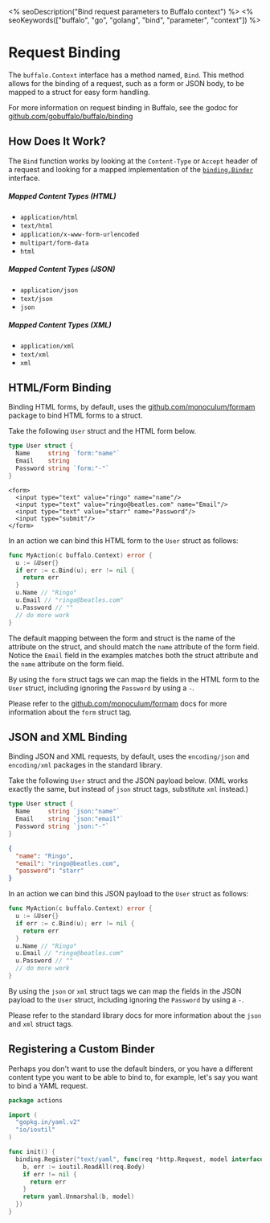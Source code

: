 <% seoDescription("Bind request parameters to Buffalo context") %>
<% seoKeywords(["buffalo", "go", "golang", "bind", "parameter", "context"]) %>

# Request Binding

The `buffalo.Context` interface has a method named, `Bind`. This method allows for the binding of a request, such as a form or JSON body, to be mapped to a struct for easy form handling.

For more information on request binding in Buffalo, see the godoc for [github.com/gobuffalo/buffalo/binding](https://godoc.org/github.com/gobuffalo/buffalo/binding)

## How Does It Work?

The `Bind` function works by looking at the `Content-Type` or `Accept` header of a request and looking for a mapped implementation of the [`binding.Binder`](https://godoc.org/github.com/gobuffalo/buffalo/binding#Binder) interface.

##### Mapped Content Types (HTML)

* `application/html`
* `text/html`
* `application/x-www-form-urlencoded`
* `multipart/form-data`
* `html`

##### Mapped Content Types (JSON)

* `application/json`
* `text/json`
* `json`

##### Mapped Content Types (XML)

* `application/xml`
* `text/xml`
* `xml`

## HTML/Form Binding

Binding HTML forms, by default, uses the [github.com/monoculum/formam](https://github.com/monoculum/formam) package to bind HTML forms to a struct.

Take the following `User` struct and the HTML form below.

```go
type User struct {
  Name     string `form:"name"`
  Email    string
  Password string `form:"-"`
}
```

```erb
<form>
  <input type="text" value="ringo" name="name"/>
  <input type="text" value="ringo@beatles.com" name="Email"/>
  <input type="text" value="starr" name="Password"/>
  <input type="submit"/>
</form>
```

In an action we can bind this HTML form to the `User` struct as follows:

```go
func MyAction(c buffalo.Context) error {
  u := &User{}
  if err := c.Bind(u); err != nil {
    return err
  }
  u.Name // "Ringo"
  u.Email // "ringo@beatles.com"
  u.Password // ""
  // do more work
}
```

The default mapping between the form and struct is the name of the attribute on the struct, and should match the `name` attribute of the form field. Notice the `Email` field in the examples matches both the struct attribute and the `name` attribute on the form field.

By using the `form` struct tags we can map the fields in the HTML form to the `User` struct, including ignoring the `Password` by using a `-`.

Please refer to the [github.com/monoculum/formam](https://github.com/monoculum/formam) docs for more information about the `form` struct tag.

## JSON and XML Binding


Binding JSON and XML requests, by default, uses the `encoding/json` and `encoding/xml` packages in the standard library.

Take the following `User` struct and the JSON payload below. (XML works exactly the same, but instead of `json` struct tags, substitute `xml` instead.)

```go
type User struct {
  Name     string `json:"name"`
  Email    string `json:"email"`
  Password string `json:"-"`
}
```

```json
{
  "name": "Ringo",
  "email": "ringo@beatles.com",
  "password": "starr"
}
```

In an action we can bind this JSON payload to the `User` struct as follows:

```go
func MyAction(c buffalo.Context) error {
  u := &User{}
  if err := c.Bind(u); err != nil {
    return err
  }
  u.Name // "Ringo"
  u.Email // "ringo@beatles.com"
  u.Password // ""
  // do more work
}
```

By using the `json` or `xml` struct tags we can map the fields in the JSON payload to the `User` struct, including ignoring the `Password` by using a `-`.

Please refer to the standard library docs for more information about the `json` and `xml` struct tags.

## Registering a Custom Binder

Perhaps you don't want to use the default binders, or you have a different content type you want to be able to bind to, for example, let's say you want to bind a YAML request.

```go
package actions

import (
  "gopkg.in/yaml.v2"
  "io/ioutil"
)

func init() {
  binding.Register("text/yaml", func(req *http.Request, model interface{}) error {
    b, err := ioutil.ReadAll(req.Body)
    if err != nil {
      return err
    }
    return yaml.Unmarshal(b, model)
  })
}
```
